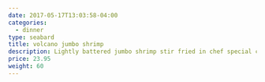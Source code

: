 ```yaml
---
date: 2017-05-17T13:03:58-04:00
categories:
  - dinner
type: seabard
title: volcano jumbo shrimp
description: Lightly battered jumbo shrimp stir fried in chef special chili sauce served on a sizzling platter.
price: 23.95
weight: 60
---
```

